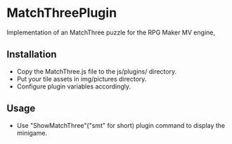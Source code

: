 # MatchThreePlugin
Implementation of an MatchThree puzzle for the RPG Maker MV engine,

## Installation

- Copy the MatchThree.js file to the js/plugins/ directory.
- Put your tile assets in img/pictures directory.
- Configure plugin variables accordingly.

## Usage

- Use "ShowMatchThree"("smt" for short) plugin command to display the minigame.